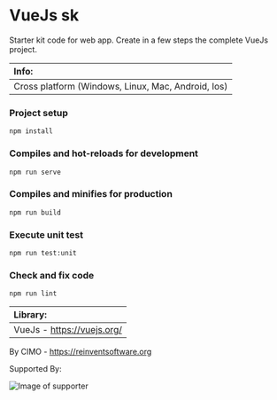 VueJs sk
==============

Starter kit code for web app. Create in a few steps the complete VueJs project.

| Info: |
|:---|
| Cross platform (Windows, Linux, Mac, Android, Ios) |

### Project setup
```
npm install
```

### Compiles and hot-reloads for development
```
npm run serve
```

### Compiles and minifies for production
```
npm run build
```

### Execute unit test
```
npm run test:unit
```

### Check and fix code
```
npm run lint
```

| Library: |
|:---|
| VueJs - https://vuejs.org/ |

By CIMO - https://reinventsoftware.org

Supported By:

![Image of supporter](https://avatars0.githubusercontent.com/u/878437?s=200&v=4)
